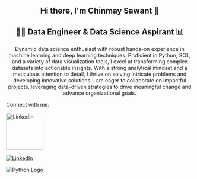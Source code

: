 <div align="center">

## Hi there, I'm Chinmay Sawant 👋  
## 👨‍💻 Data Engineer & Data Science Aspirant 📊

<!--
**Chinmay1220/Chinmay1220** is a ✨ _special_ ✨ repository because its `README.md` (this file) appears on your GitHub profile.

Here are some ideas to get you started:

- 🔭 I’m currently working on ...
- 🌱 I’m currently learning ...
- 👯 I’m looking to collaborate on ...
- 🤔 I’m looking for help with ...
- 💬 Ask me about ...
- 📫 How to reach me: ...
- 😄 Pronouns: ...
- ⚡ Fun fact: ...
-->

Dynamic data science enthusiast with robust hands-on experience in machine learning and deep learning techniques. Proficient in Python, SQL, and a variety of data visualization tools, I excel at transforming complex datasets into actionable insights. With a strong analytical mindset and a meticulous attention to detail, I thrive on solving intricate problems and developing innovative solutions. I am eager to collaborate on impactful projects, leveraging data-driven strategies to drive meaningful change and advance organizational goals.
</div>

Connect with me:

<a href="https://www.linkedin.com/in/YOUR_LINKEDIN_URL">
    <img src="https://upload.wikimedia.org/wikipedia/commons/0/01/LinkedIn_Logo.svg" alt="LinkedIn" width="100" />
</a>

[![LinkedIn](https://upload.wikimedia.org/wikipedia/commons/0/01/LinkedIn_Logo.svg)](https://www.linkedin.com/in/YOUR_LINKEDIN_URL)

![Python Logo](URL_TO_PYTHON_LOGO)

